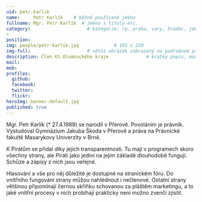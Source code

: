 ```yaml
---
uid: petr.karlik
name:     Petr Karlík    # běžně používané jméno
fullname: Mgr. Petr Karlík  # jméno s tituly etc.
category:                     # kategorie: rp, praha, vary, hradec, jmk, senat
- 
position: 
img: people/petr-karlik.jpg             # 165 x 220
img-full:                     # větší obrázek zobrazený na podrobném profilu
description: Člen KS Olomouckého kraje              # kratký popis, max 160 znaků
mail: 
mob: 
profiles:
  github:
  facebook: 
  twitter:         
  flickr: 
heroImg: banner-default.jpg
published: true
---
```

Mgr. Petr Karlík (* 27.4.1989) se narodil v Přerově. Povoláním je právník. Vystudoval Gymnázium Jakuba Škoda v Přerově a práva na Právnické fakultě Masarykovy Univerzity v Brně. 

K Pirátům se přidal díky jejich transparentnosti. Tu mají v programech skoro všechny strany, ale Piráti jako jediní na jejím základě dlouhodobě fungují. Schůze a zápisy z nich jsou veřejné. 

Hlasování a vše pro něj důležité je dostupné na stranickém fóru. Do vnitřního fungování strany můžou nahlédnout i nečlenové. Ostatní strany většinou připomínají černou skříňku schovanou za pláštěm marketingu, a to jaké vnitřní procesy v nich probíhají prakticky není možno zvenčí zjistit.
